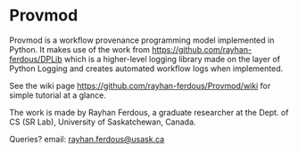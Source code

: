 # Provmod
Provmod is a workflow provenance programming model implemented in Python.
It makes use of the work from https://github.com/rayhan-ferdous/DPLib which is a higher-level logging library made on the layer of Python Logging and creates automated workflow logs when implemented.

See the wiki page https://github.com/rayhan-ferdous/Provmod/wiki for simple tutorial at a glance.

The work is made by Rayhan Ferdous, a graduate researcher at the Dept. of CS (SR Lab), University of Saskatchewan, Canada.

Queries?
email: rayhan.ferdous@usask.ca
